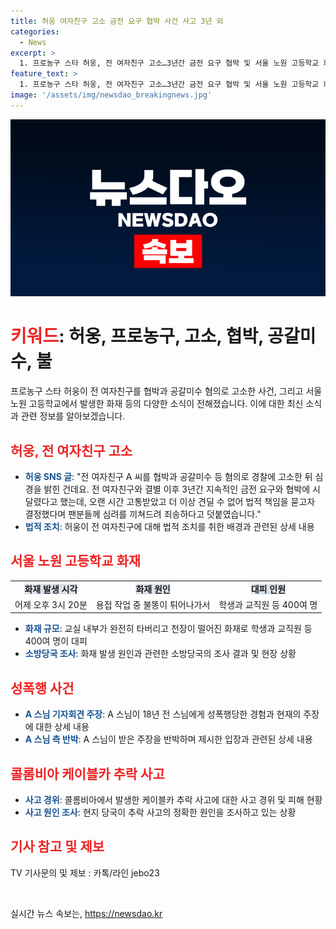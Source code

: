```yaml
---
title: 허웅 여자친구 고소 금전 요구 협박 사건 사고 3년 외
categories:
  - News
excerpt: >
  1. 프로농구 스타 허웅, 전 여자친구 고소…3년간 금전 요구 협박 및 서울 노원 고등학교 화재로 학생 등 400여 명 대피. 또한, 스님의 성폭행 주장과 콜롬비아 케이블카 추락으로 1명 사망·21명 부상. 사건의 상세내용과 현장 사진을 확인하고 제보는 jebo23으로. #허웅 #화재 #성폭행 #케이블카사고
feature_text: >
  1. 프로농구 스타 허웅, 전 여자친구 고소…3년간 금전 요구 협박 및 서울 노원 고등학교 화재로 학생 등 400여 명 대피. 또한, 스님의 성폭행 주장과 콜롬비아 케이블카 추락으로 1명 사망·21명 부상. 사건의 상세내용과 현장 사진을 확인하고 제보는 jebo23으로. #허웅 #화재 #성폭행 #케이블카사고
image: '/assets/img/newsdao_breakingnews.jpg'
---
```


<p><img src="/assets/img/newsdao_breakingnews.jpg" alt="pcversion 속보" /></p>

<h1><b><span style="color: #ee2323;">키워드</span></b>: 허웅, 프로농구, 고소, 협박, 공갈미수, 불</h1>

<p data-ke-size="size16">프로농구 스타 허웅이 전 여자친구를 협박과 공갈미수 혐의로 고소한 사건, 그리고 서울 노원 고등학교에서 발생한 화재 등의 다양한 소식이 전해졌습니다. 이에 대한 최신 소식과 관련 정보를 알아보겠습니다.</p>

<h2><b><span style="color: #ee2323;">허웅, 전 여자친구 고소</b></span></h2>

<ul>
<li><b><span style="color: #1a5490;">허웅 SNS 글</span></b>: "전 여자친구 A 씨를 협박과 공갈미수 등 혐의로 경찰에 고소한 뒤 심경을 밝힌 건데요. 전 여자친구와 결별 이후 3년간 지속적인 금전 요구와 협박에 시달렸다고 했는데, 오랜 시간 고통받았고 더 이상 견딜 수 없어 법적 책임을 묻고자 결정했다며 팬분들께 심려를 끼쳐드려 죄송하다고 덧붙였습니다."</li>
<li><b><span style="color: #1a5490;">법적 조치</span></b>: 허웅이 전 여자친구에 대해 법적 조치를 취한 배경과 관련된 상세 내용</li>
</ul>

<h2><b><span style="color: #ee2323;">서울 노원 고등학교 화재</b></span></h2>

<table>
  <tr>
    <td style="text-align: center; height: 17px;"><b><span style="background-color: #21538527;">화재 발생 시각</span></b></td>
    <td style="text-align: center; height: 17px;"><b><span style="background-color: #21538527;">화재 원인</span></b></td>
    <td style="text-align: center; height: 17px;"><b><span style="background-color: #21538527;">대피 인원</span></b></td>
  </tr>
  <tr>
    <td style="text-align: center; height: 17px;">어제 오후 3시 20분</td>
    <td style="text-align: center; height: 17px;">용접 작업 중 불똥이 튀어나가서</td>
    <td style="text-align: center; height: 17px;">학생과 교직원 등 400여 명</td>
  </tr>
</table>

<ul>
<li><b><span style="color: #1a5490;">화재 규모</span></b>: 교실 내부가 완전히 타버리고 천장이 떨어진 화재로 학생과 교직원 등 400여 명이 대피</li>
<li><b><span style="color: #1a5490;">소방당국 조사</span></b>: 화재 발생 원인과 관련한 소방당국의 조사 결과 및 현장 상황</li>
</ul>

<h2><b><span style="color: #ee2323;">성폭행 사건</b></span></h2>

<ul>
<li><b><span style="color: #1a5490;">A 스님 기자회견 주장</span></b>: A 스님이 18년 전 스님에게 성폭행당한 경험과 현재의 주장에 대한 상세 내용</li>
<li><b><span style="color: #1a5490;">A 스님 측 반박</span></b>: A 스님이 받은 주장을 반박하며 제시한 입장과 관련된 상세 내용</li>
</ul>

<h2><b><span style="color: #ee2323;">콜롬비아 케이블카 추락 사고</b></span></h2>

<ul>
<li><b><span style="color: #1a5490;">사고 경위</span></b>: 콜롬비아에서 발생한 케이블카 추락 사고에 대한 사고 경위 및 피해 현황</li>
<li><b><span style="color: #1a5490;">사고 원인 조사</span></b>: 현지 당국이 추락 사고의 정확한 원인을 조사하고 있는 상황</li>
</ul>

<h2><b><span style="color: #ee2323;">기사 참고 및 제보</b></span></h2>

<p data-ke-size="size16">TV 기사문의 및 제보 : 카톡/라인 jebo23</p>

<p data-ke-size="size16">&nbsp;</p>
실시간 뉴스 속보는, <a href="https://newsdao.kr" rel="dofollow">https://newsdao.kr</a>


